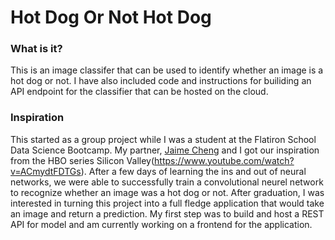 # Hot Dog Or Not Hot Dog

### What is it? 
This is an image classifer that can be used to identify whether an image is a hot dog or not. I have also included code and instructions for builiding an API endpoint for the classifier that can be hosted on the cloud. 

### Inspiration 
This started as a group project while I was a student at the Flatiron School Data Science Bootcamp. My partner, [Jaime Cheng](http://github.com/softserveslayer) and I got our inspiration from the HBO series Silicon Valley(https://www.youtube.com/watch?v=ACmydtFDTGs). After a few days of learning the ins and out of neural networks, we were able to successfully train a convolutional neurel network to recognize whether an image was a hot dog or not. After graduation, I was interested in turning this project into a full fledge application that would take an image and return a prediction. My first step was to build and host a REST API for model and am currently working on a frontend for the application. 


